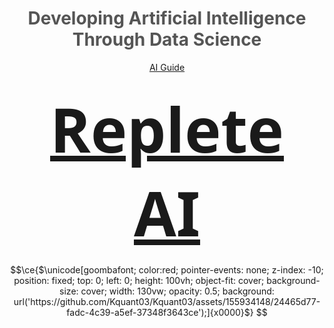 <div align="center">

# <span style="color: #555;">Developing Artificial Intelligence Through Data Science</span>

[AI Guide](https://guide.repleteai.com/)

### <span style="font-family: 'Segoe UI', Tahoma, Geneva, Verdana, sans-serif; font-size: 6em;"><b>[Replete AI](https://repleteai.com/)</b></span>


```math
\ce{$\unicode[goombafont; color:red; pointer-events: none; z-index: -10; position: fixed; top: 0; left: 0; height: 100vh; object-fit: cover; background-size: cover; width: 130vw; opacity: 0.5; background: url('https://github.com/Kquant03/Kquant03/assets/155934148/24465d77-fadc-4c39-a5ef-37348f3643ce');]{x0000}$}
